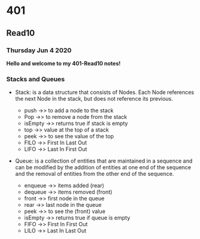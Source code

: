 # 401

## Read10

### Thursday Jun 4 2020

**Hello and welcome to my 401-Read10 notes!**

### Stacks and Queues

- Stack: is a data structure that consists of Nodes. Each Node references the next Node in the stack, but does not reference its previous.
    - push ->> to add a node to the stack
    - Pop ->> to remove a node from the stack
    - isEmpty ->> returns true if stack is empty
    - top ->> value at the top of a stack
    - peek ->> to see the value of the top
    - FILO ->> First In Last Out
    - LIFO ->> Last In First Out


- Queue: is a collection of entities that are maintained in a sequence and can be modified by the addition of entities at one end of the sequence and the removal of entities from the other end of the sequence.
    - enqueue ->> items added (rear)
    - dequeue ->> items removed (front)
    - front ->> first node in the queue
    - rear ->> last node in the queue
    - peek ->> to see the (front) value
    - isEmpty ->> returns true if queue is empty
    - FIFO ->> First In First Out
    - LILO ->> Last In Last Out


